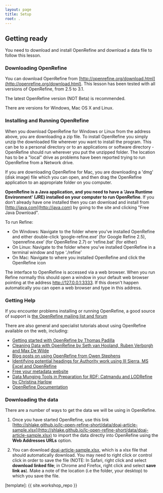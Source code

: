 ```yaml
---
layout: page
title: Setup
root: .
---
```


## Getting ready

You need to download and install OpenRefine and download a data file to follow this lesson.

### Downloading OpenRefine

You can download OpenRefine from [http://openrefine.org/download.html](http://openrefine.org/download.html). This lesson has been tested with all versions of OpenRefine, from 2.5 to 3.1.  

The latest OpenRefine version (NOT Beta) is recommended.  

There are versions for Windows, Mac OS X and Linux.

### Installing and Running OpenRefine

When you download OpenRefine for Windows or Linux from the address above, you are downloading a zip file. To install OpenRefine you simply unzip the downloaded file wherever you want to install the program. This can be to a personal directory or to an applications or software directory - OpenRefine should run wherever you put the unzipped folder. The location has to be a "local" drive as problems have been reported trying to run OpenRefine from a Network drive.

If you are downloading OpenRefine for Mac, you are downloading a 'dmg' (disk image) file which you can open, and then drag the OpenRefine application to an appropriate folder on you computer.

**OpenRefine is a Java application, and you need to have a 'Java Runtime Environment' (JRE) installed on your computer to run OpenRefine**. If you don’t already have one installed then you can download and install from [http://java.com](http://java.com) by going to the site and clicking "Free Java Download".

To run Refine:

* On Windows: Navigate to the folder where you’ve installed OpenRefine and either double-click ‘google-refine.exe’ (for Google Refine 2.5), ’openrefine.exe’ (for OpenRefine 2.7) or ‘refine.bat’ (for either)
* On Linux: Navigate to the folder where you’ve installed OpenRefine in a terminal window and type ‘./refine’
* On Mac: Navigate to where you installed OpenRefine and click the OpenRefine icon

The interface to OpenRefine is accessed via a web browser. When you run Refine normally this should open a window in your default web browser pointing at the address http://127.0.0.1:3333. If this doesn't happen automatically you can open a web browser and type in this address.

### Getting Help

If you encounter problems installing or running OpenRefine, a good source of support is [the OpenRefine mailing list and forum](https://groups.google.com/forum/?fromgroups#!forum/openrefine)

There are also general and specialist tutorials about using OpenRefine available on the web, including:

* [Getting started with OpenRefine by Thomas Padilla](http://thomaspadilla.org/dataprep/)
* [Cleaning Data with OpenRefine by Seth van Hooland, Ruben Verborgh and Max De Wilde](http://programminghistorian.org/lessons/cleaning-data-with-openrefine)
* [Blog posts on using OpenRefine from Owen Stephens](http://www.meanboyfriend.com/overdue_ideas/tag/openrefine/?orderby=date&order=ASC)
* [Identifying potential headings for Authority work using III Sierra, MS Excel and OpenRefine](http://epublications.marquette.edu/lib_fac/81/)
* [Free your metadata website](http://freeyourmetadata.org)
* [Data Munging Tools in Preparation for RDF: Catmandu and LODRefine by Christina Harlow](http://journal.code4lib.org/articles/11013)
* [OpenRefine Documentation](http://openrefine.org/documentation.html)

### Downloading the data

There are a number of ways to get the data we will be using in OpenRefine.

1. Once you have started OpenRefine, use this link [http://shlake.github.io/lc-open-refine-short/data/doaj-article-sample.xlsx](http://shlake.github.io/lc-open-refine-short/data/doaj-article-sample.xlsx) to import the data directly into OpenRefine using the **Web Addresses URLs** option.

2. You can download [doaj-article-sample.xlsx](http://shlake.github.io/lc-open-refine-short/data/doaj-article-sample.xlsx), which is a xlsx file that should automatically download. You may need to right click or control click in order to save the file (NOTE: In Safari, right click and select **download linked file**; in Chrome and Firefox, right click and select **save link as**). Make a note of the location (i.e the folder, your desktop) to which you save the file.


[template]: {{ site.workshop_repo }}
